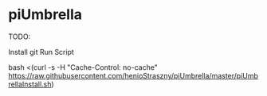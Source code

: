 # piUmbrella

TODO:

Install git
Run Script

bash <(curl -s -H "Cache-Control: no-cache" https://raw.githubusercontent.com/henioStraszny/piUmbrella/master/piUmbrellaInstall.sh)